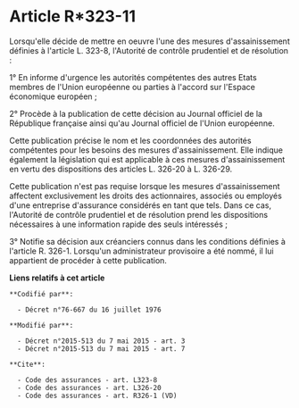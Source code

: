 # Article R*323-11

Lorsqu'elle décide de mettre en oeuvre l'une des mesures d'assainissement définies à l'article L. 323-8, l'Autorité de
contrôle prudentiel et de résolution : 

1° En informe d'urgence les autorités compétentes des autres Etats membres de  l'Union européenne ou parties à l'accord sur
l'Espace économique européen ; 

2° Procède à la publication de cette décision au Journal officiel de la République française ainsi qu'au Journal officiel de
l'Union européenne. 

Cette publication précise le nom et les coordonnées des autorités compétentes pour les besoins des mesures d'assainissement.
Elle indique également la législation qui est applicable à ces mesures d'assainissement en vertu des dispositions des
articles L. 326-20 à L. 326-29. 

Cette publication n'est pas requise lorsque les mesures d'assainissement affectent exclusivement les droits des actionnaires,
associés ou employés d'une entreprise d'assurance considérés en tant que tels. Dans ce cas, l'Autorité de contrôle prudentiel
et de résolution prend les dispositions nécessaires à une information rapide des seuls intéressés ; 

3° Notifie sa décision aux créanciers connus dans les conditions définies à l'article R. 326-1. Lorsqu'un administrateur
provisoire a été nommé, il lui appartient de procéder à cette publication.

**Liens relatifs à cet article**

	**Codifié par**:

	  - Décret n°76-667 du 16 juillet 1976

	**Modifié par**:

	  - Décret n°2015-513 du 7 mai 2015 - art. 3
	  - Décret n°2015-513 du 7 mai 2015 - art. 7

	**Cite**:

	  - Code des assurances - art. L323-8
	  - Code des assurances - art. L326-20
	  - Code des assurances - art. R326-1 (VD)
